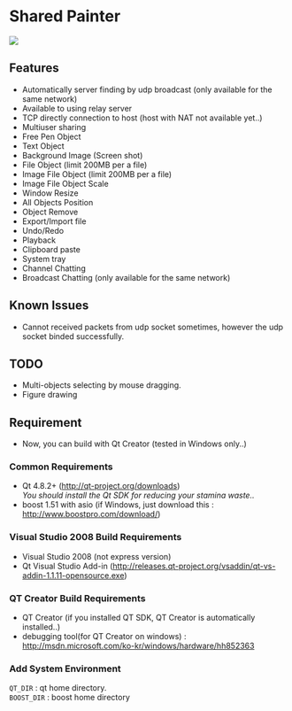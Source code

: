 # Shared Painter

<img src="https://raw.github.com/gunoodaddy/SharedPainter/master/SharedPainterIntro.png"/>

## Features
* Automatically server finding by udp broadcast (only available for the same network)
* Available to using relay server
* TCP directly connection to host (host with NAT not available yet..)
* Multiuser sharing
* Free Pen Object
* Text Object
* Background Image (Screen shot)
* File Object (limit 200MB per a file)
* Image File Object (limit 200MB per a file)
* Image File Object Scale
* Window Resize
* All Objects Position
* Object Remove
* Export/Import file
* Undo/Redo
* Playback 
* Clipboard paste
* System tray
* Channel Chatting
* Broadcast Chatting (only available for the same network)

## Known Issues
* Cannot received packets from udp socket sometimes, however the udp socket binded successfully.


## TODO
* Multi-objects selecting by mouse dragging.
* Figure drawing

## Requirement
* Now, you can build with Qt Creator (tested in Windows only..)

### Common Requirements
* Qt 4.8.2+ (http://qt-project.org/downloads) <br>
  *You should install the Qt SDK for reducing your stamina waste..*
* boost 1.51 with asio (if Windows, just download this : http://www.boostpro.com/download/)

### Visual Studio 2008 Build Requirements
* Visual Studio 2008 (not express version)
* Qt Visual Studio Add-in (http://releases.qt-project.org/vsaddin/qt-vs-addin-1.1.11-opensource.exe)

### QT Creator Build Requirements
* QT Creator (if you installed QT SDK, QT Creator is automatically installed..)
* debugging tool(for QT Creator on windows) : http://msdn.microsoft.com/ko-kr/windows/hardware/hh852363


### Add System Environment <br>
 `QT_DIR` : qt home directory. <br>
 `BOOST_DIR` : boost home directory <br>


